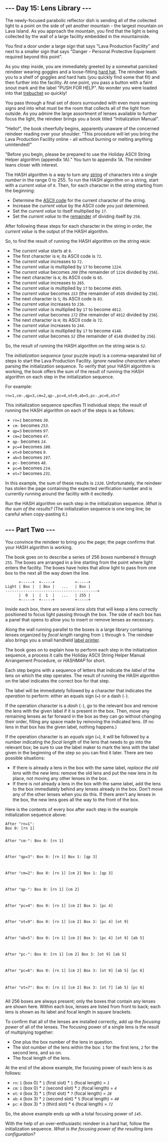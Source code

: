 <h2>--- Day 15: Lens Library ---</h2><p>The newly-focused parabolic reflector dish is sending all of the collected light to a point on the side of yet another mountain - the largest mountain on Lava Island. As you approach the mountain, you find that the light is being collected by the wall of a large facility embedded in the mountainside.</p>
<p>You find a door under a large sign that says "Lava Production Facility" and next to a smaller sign that says "Danger - Personal Protective Equipment required beyond this point".</p>
<p>As you step inside, you are immediately greeted by a somewhat panicked <span title="do you like my hard hat">reindeer</span> wearing goggles and a loose-fitting <a href="https://en.wikipedia.org/wiki/Hard_hat" target="_blank">hard hat</a>. The reindeer leads you to a shelf of goggles and hard hats (you quickly find some that fit) and then further into the facility. At one point, you pass a button with a faint snout mark and the label "PUSH FOR HELP". No wonder you were loaded into that <a href="1">trebuchet</a> so quickly!</p>
<p>You pass through a final set of doors surrounded with even more warning signs and into what must be the room that collects all of the light from outside. As you admire the large assortment of lenses available to further focus the light, the reindeer brings you a book titled "Initialization Manual".</p>
<p>"Hello!", the book cheerfully begins, apparently unaware of the concerned reindeer reading over your shoulder. "This procedure will let you bring the Lava Production Facility online - all without burning or melting anything unintended!"</p>
<p>"Before you begin, please be prepared to use the Holiday ASCII String Helper algorithm (appendix 1A)." You turn to appendix 1A. The reindeer leans closer with interest.</p>
<p>The HASH algorithm is a way to turn any <a target="_blank" href="https://en.wikipedia.org/wiki/String_(computer_science)">string</a> of characters into a single <em>number</em> in the range 0 to 255. To run the HASH algorithm on a string, start with a <em>current value</em> of <code>0</code>. Then, for each character in the string starting from the beginning:</p>
<ul>
<li>Determine the <a href="https://en.wikipedia.org/wiki/ASCII#Printable_characters" target="_blank">ASCII code</a> for the current character of the string.</li>
<li>Increase the <em>current value</em> by the ASCII code you just determined.</li>
<li>Set the <em>current value</em> to itself multiplied by <code>17</code>.</li>
<li>Set the <em>current value</em> to the <a href="https://en.wikipedia.org/wiki/Modulo" target="_blank">remainder</a> of dividing itself by <code>256</code>.</li>
</ul>
<p>After following these steps for each character in the string in order, the <em>current value</em> is the output of the HASH algorithm.</p>
<p>So, to find the result of running the HASH algorithm on the string <code>HASH</code>:</p>
<ul>
<li>The <em>current value</em> starts at <code>0</code>.</li>
<li>The first character is <code>H</code>; its ASCII code is <code>72</code>.</li>
<li>The <em>current value</em> increases to <code>72</code>.</li>
<li>The <em>current value</em> is multiplied by <code>17</code> to become <code>1224</code>.</li>
<li>The <em>current value</em> becomes <code><em>200</em></code> (the remainder of <code>1224</code> divided by <code>256</code>).</li>
<li>The next character is <code>A</code>; its ASCII code is <code>65</code>.</li>
<li>The <em>current value</em> increases to <code>265</code>.</li>
<li>The <em>current value</em> is multiplied by <code>17</code> to become <code>4505</code>.</li>
<li>The <em>current value</em> becomes <code><em>153</em></code> (the remainder of <code>4505</code> divided by <code>256</code>).</li>
<li>The next character is <code>S</code>; its ASCII code is <code>83</code>.</li>
<li>The <em>current value</em> increases to <code>236</code>.</li>
<li>The <em>current value</em> is multiplied by <code>17</code> to become <code>4012</code>.</li>
<li>The <em>current value</em> becomes <code><em>172</em></code> (the remainder of <code>4012</code> divided by <code>256</code>).</li>
<li>The next character is <code>H</code>; its ASCII code is <code>72</code>.</li>
<li>The <em>current value</em> increases to <code>244</code>.</li>
<li>The <em>current value</em> is multiplied by <code>17</code> to become <code>4148</code>.</li>
<li>The <em>current value</em> becomes <code><em>52</em></code> (the remainder of <code>4148</code> divided by <code>256</code>).</li>
</ul>
<p>So, the result of running the HASH algorithm on the string <code>HASH</code> is <code><em>52</em></code>.</p>
<p>The <em>initialization sequence</em> (your puzzle input) is a comma-separated list of steps to start the Lava Production Facility. <em>Ignore newline characters</em> when parsing the initialization sequence. To verify that your HASH algorithm is working, the book offers the sum of the result of running the HASH algorithm on each step in the initialization sequence.</p>
<p>For example:</p>
<pre><code>rn=1,cm-,qp=3,cm=2,qp-,pc=4,ot=9,ab=5,pc-,pc=6,ot=7</code></pre>
<p>This initialization sequence specifies 11 individual steps; the result of running the HASH algorithm on each of the steps is as follows:</p>
<ul>
<li><code>rn=1</code> becomes <code><em>30</em></code>.</li>
<li><code>cm-</code> becomes <code><em>253</em></code>.</li>
<li><code>qp=3</code> becomes <code><em>97</em></code>.</li>
<li><code>cm=2</code> becomes <code><em>47</em></code>.</li>
<li><code>qp-</code> becomes <code><em>14</em></code>.</li>
<li><code>pc=4</code> becomes <code><em>180</em></code>.</li>
<li><code>ot=9</code> becomes <code><em>9</em></code>.</li>
<li><code>ab=5</code> becomes <code><em>197</em></code>.</li>
<li><code>pc-</code> becomes <code><em>48</em></code>.</li>
<li><code>pc=6</code> becomes <code><em>214</em></code>.</li>
<li><code>ot=7</code> becomes <code><em>231</em></code>.</li>
</ul>
<p>In this example, the sum of these results is <code><em>1320</em></code>. Unfortunately, the reindeer has stolen the page containing the expected verification number and is currently running around the facility with it excitedly.</p>
<p>Run the HASH algorithm on each step in the initialization sequence. <em>What is the sum of the results?</em> (The initialization sequence is one long line; be careful when copy-pasting it.)</p>

<h2 id="part2">--- Part Two ---</h2><p>You convince the reindeer to bring you the page; the page confirms that your HASH algorithm is working.</p>
<p>The book goes on to describe a series of 256 <em>boxes</em> numbered <code>0</code> through <code>255</code>. The boxes are arranged in a line starting from the point where light enters the facility. The boxes have holes that allow light to pass from one box to the next all the way down the line.</p>
<pre><code>      +-----+  +-----+         +-----+
Light | Box |  | Box |   ...   | Box |
-----------------------------------------&gt;
      |  0  |  |  1  |   ...   | 255 |
      +-----+  +-----+         +-----+
</code></pre>
<p>Inside each box, there are several <em>lens slots</em> that will keep a lens correctly positioned to focus light passing through the box. The side of each box has a panel that opens to allow you to insert or remove lenses as necessary.</p>
<p>Along the wall running parallel to the boxes is a large library containing lenses organized by <em>focal length</em> ranging from <code>1</code> through <code>9</code>. The reindeer also brings you a small handheld <a target="_blank" href="https://en.wikipedia.org/wiki/Label_printer">label printer</a>.</p>
<p>The book goes on to explain how to perform each step in the initialization sequence, a process it calls the Holiday ASCII String Helper Manual Arrangement Procedure, or <em>HASHMAP</em> for short.</p>
<p>Each step begins with a sequence of letters that indicate the <em>label</em> of the lens on which the step operates. The result of running the HASH algorithm on the label indicates the correct box for that step.</p>
<p>The label will be immediately followed by a character that indicates the <em>operation</em> to perform: either an equals sign (<code>=</code>) or a dash (<code>-</code>).</p>
<p>If the operation character is a <em>dash</em> (<code>-</code>), go to the relevant box and remove the lens with the given label if it is present in the box. Then, move any remaining lenses as far forward in the box as they can go without changing their order, filling any space made by removing the indicated lens. (If no lens in that box has the given label, nothing happens.)</p>
<p>If the operation character is an <em>equals sign</em> (<code>=</code>), it will be followed by a number indicating the <em>focal length</em> of the lens that needs to go into the relevant box; be sure to use the label maker to mark the lens with the label given in the beginning of the step so you can find it later. There are two possible situations:</p>
<ul>
<li>If there is already a lens in the box with the same label, <em>replace the old lens</em> with the new lens: remove the old lens and put the new lens in its place, not moving any other lenses in the box.</li>
<li>If there is <em>not</em> already a lens in the box with the same label, add the lens to the box immediately behind any lenses already in the box. Don't move any of the other lenses when you do this. If there aren't any lenses in the box, the new lens goes all the way to the front of the box.</li>
</ul>
<p>Here is the contents of every box after each step in the example initialization sequence above:</p>
<pre><code>After "rn=1":
Box 0: [rn 1]

After "cm-":
Box 0: [rn 1]

After "qp=3":
Box 0: [rn 1]
Box 1: [qp 3]

After "cm=2":
Box 0: [rn 1] [cm 2]
Box 1: [qp 3]

After "qp-":
Box 0: [rn 1] [cm 2]

After "pc=4":
Box 0: [rn 1] [cm 2]
Box 3: [pc 4]

After "ot=9":
Box 0: [rn 1] [cm 2]
Box 3: [pc 4] [ot 9]

After "ab=5":
Box 0: [rn 1] [cm 2]
Box 3: [pc 4] [ot 9] [ab 5]

After "pc-":
Box 0: [rn 1] [cm 2]
Box 3: [ot 9] [ab 5]

After "pc=6":
Box 0: [rn 1] [cm 2]
Box 3: [ot 9] [ab 5] [pc 6]

After "ot=7":
Box 0: [rn 1] [cm 2]
Box 3: [ot 7] [ab 5] [pc 6]
</code></pre>
<p>All 256 boxes are always present; only the boxes that contain any lenses are shown here. Within each box, lenses are listed from front to back; each lens is shown as its label and focal length in square brackets.</p>
<p>To confirm that all of the lenses are installed correctly, add up the <em>focusing power</em> of all of the lenses. The focusing power of a single lens is the result of multiplying together:</p>
<ul>
<li>One plus the box number of the lens in question.</li>
<li>The slot number of the lens within the box: <code>1</code> for the first lens, <code>2</code> for the second lens, and so on.</li>
<li>The focal length of the lens.</li>
</ul>
<p>At the end of the above example, the focusing power of each lens is as follows:</p>
<ul>
<li><code>rn</code>: <code>1</code> (box 0) * <code>1</code> (first slot) * <code>1</code> (focal length) = <code><em>1</em></code></li>
<li><code>cm</code>: <code>1</code> (box 0) * <code>2</code> (second slot) * <code>2</code> (focal length) = <code><em>4</em></code></li>
<li><code>ot</code>: <code>4</code> (box 3) * <code>1</code> (first slot) * <code>7</code> (focal length) = <code><em>28</em></code></li>
<li><code>ab</code>: <code>4</code> (box 3) * <code>2</code> (second slot) * <code>5</code> (focal length) = <code><em>40</em></code></li>
<li><code>pc</code>: <code>4</code> (box 3) * <code>3</code> (third slot) * <code>6</code> (focal length) = <code><em>72</em></code></li>
</ul>
<p>So, the above example ends up with a total focusing power of <code><em>145</em></code>.</p>
<p>With the help of an over-enthusiastic reindeer in a hard hat, follow the initialization sequence. <em>What is the focusing power of the resulting lens configuration?</em></p>

